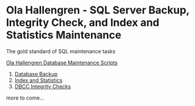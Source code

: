 # Ola Hallengren - SQL Server Backup, Integrity Check, and Index and Statistics Maintenance

The gold standard of SQL maintenance tasks  

[Ola Hallengren Database Maintenance Scripts](https://ola.hallengren.com/)

1. [Database Backup](https://ola.hallengren.com/sql-server-backup.html)
2. [Index and Statistics](https://ola.hallengren.com/sql-server-index-and-statistics-maintenance.html)
3. [DBCC Integrity Checks](https://ola.hallengren.com/sql-server-integrity-check.html)


more to come...
